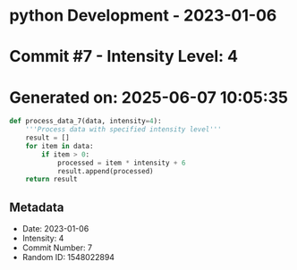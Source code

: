 ﻿# python Development - 2023-01-06
# Commit #7 - Intensity Level: 4
# Generated on: 2025-06-07 10:05:35
```python
def process_data_7(data, intensity=4):
    '''Process data with specified intensity level'''
    result = []
    for item in data:
        if item > 0:
            processed = item * intensity + 6
            result.append(processed)
    return result
```
## Metadata
- Date: 2023-01-06
- Intensity: 4
- Commit Number: 7
- Random ID: 1548022894
